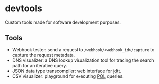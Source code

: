 # devtools

Custom tools made for software development purposes.

## Tools

- Webhook tester: send a request to `/webhook/<webhook_id>/capture` to capture the request metadata.
- DNS visualizer: a DNS lookup visualization tool for tracing the search path for an iterative query.
- JSON data type transcompiler: web interface for [jdtt](https://github.com/joeyshi12/json-data-type-transcompiler).
- CSV visualizer: playground for executing [PQL](https://github.com/joeyshi12/pql-parser) queries.
